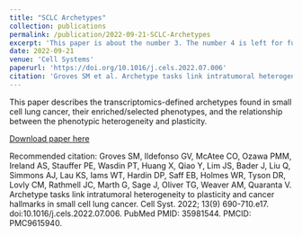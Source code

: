 ```yaml
---
title: "SCLC Archetypes"
collection: publications
permalink: /publication/2022-09-21-SCLC-Archetypes
excerpt: 'This paper is about the number 3. The number 4 is left for future work.'
date: 2022-09-21
venue: 'Cell Systems'
paperurl: 'https://doi.org/10.1016/j.cels.2022.07.006'
citation: 'Groves SM et al. Archetype tasks link intratumoral heterogeneity to plasticity and cancer hallmarks in small cell lung cancer. Cell Syst. 2022; 13(9) 690-710.e17. doi:10.1016/j.cels.2022.07.006. PubMed PMID: 35981544. PMCID: PMC9615940.'
---
```

This paper describes the transcriptomics-defined archetypes found in small cell lung cancer, their enriched/selected phenotypes, and the relationship between the phenotypic heterogeneity and plasticity.

[Download paper here](https://doi.org/10.1016/j.cels.2022.07.006)

Recommended citation: Groves SM, Ildefonso GV, McAtee CO, Ozawa PMM, Ireland AS, Stauffer PE, Wasdin PT, Huang X, Qiao Y, Lim JS, Bader J, Liu Q, Simmons AJ, Lau KS, Iams WT, Hardin DP, Saff EB, Holmes WR, Tyson DR, Lovly CM, Rathmell JC, Marth G, Sage J, Oliver TG, Weaver AM, Quaranta V. Archetype tasks link intratumoral heterogeneity to plasticity and cancer hallmarks in small cell lung cancer. Cell Syst. 2022; 13(9) 690-710.e17. doi:10.1016/j.cels.2022.07.006. PubMed PMID: 35981544. PMCID: PMC9615940.
